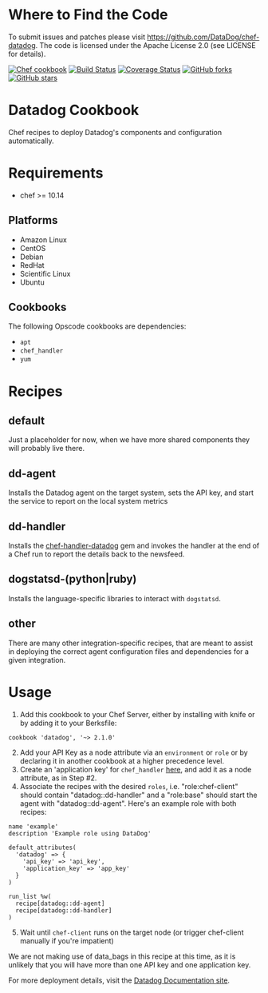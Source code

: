 Where to Find the Code
======================
To submit issues and patches please visit https://github.com/DataDog/chef-datadog.
The code is licensed under the Apache License 2.0 (see  LICENSE for details).

[![Chef cookbook](https://img.shields.io/cookbook/v/datadog.svg?style=flat)](https://github.com/DataDog/chef-datadog)
[![Build Status](https://secure.travis-ci.org/DataDog/chef-datadog.svg?branch=master)](http://travis-ci.org/DataDog/chef-datadog)
[![Coverage Status](https://coveralls.io/repos/DataDog/chef-datadog/badge.svg?branch=master)](https://coveralls.io/r/DataDog/chef-datadog?branch=master)
[![GitHub forks](https://img.shields.io/github/forks/DataDog/chef-datadog.svg)](https://github.com/DataDog/chef-datadog/network)
[![GitHub stars](https://img.shields.io/github/stars/DataDog/chef-datadog.svg)](https://github.com/DataDog/chef-datadog/stargazers)

Datadog Cookbook
================

Chef recipes to deploy Datadog's components and configuration automatically.

Requirements
============
- chef >= 10.14

Platforms
---------

* Amazon Linux
* CentOS
* Debian
* RedHat
* Scientific Linux
* Ubuntu

Cookbooks
---------

The following Opscode cookbooks are dependencies:

* `apt`
* `chef_handler`
* `yum`


Recipes
=======

default
-------
Just a placeholder for now, when we have more shared components they will probably live there.

dd-agent
--------
Installs the Datadog agent on the target system, sets the API key, and start the service to report on the local system metrics

dd-handler
----------
Installs the [chef-handler-datadog](https://rubygems.org/gems/chef-handler-datadog) gem and invokes the handler at the end of a Chef run to report the details back to the newsfeed.

dogstatsd-(python|ruby)
-----------------------
Installs the language-specific libraries to interact with `dogstatsd`.

other
-----
There are many other integration-specific recipes, that are meant to assist in deploying the correct agent configuration files and dependencies for a given integration.


Usage
=====

1. Add this cookbook to your Chef Server, either by installing with knife or by adding it to your Berksfile:
  ```
  cookbook 'datadog', '~> 2.1.0'
  ```
2. Add your API Key as a node attribute via an `environment` or `role` or by declaring it in another cookbook at a higher precedence level.
3. Create an 'application key' for `chef_handler` [here](https://app.datadoghq.com/account/settings#api), and add it as a node attribute, as in Step #2.
4. Associate the recipes with the desired `roles`, i.e. "role:chef-client" should contain "datadog::dd-handler" and a "role:base" should start the agent with "datadog::dd-agent".  Here's an example role with both recipes:
  ```
  name 'example'
  description 'Example role using DataDog'

  default_attributes(
    'datadog' => {
      'api_key' => 'api_key',
      'application_key' => 'app_key'
    }
  )

  run_list %w(
    recipe[datadog::dd-agent]
    recipe[datadog::dd-handler]
  )
  ```
5. Wait until `chef-client` runs on the target node (or trigger chef-client manually if you're impatient)

We are not making use of data_bags in this recipe at this time, as it is unlikely that you will have more than one API key and one application key.

For more deployment details, visit the [Datadog Documentation site](http://docs.datadoghq.com/).
